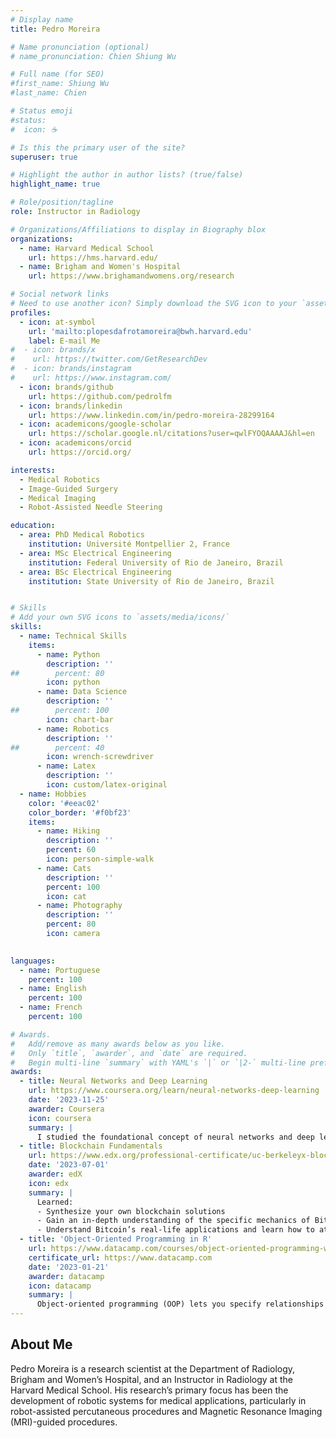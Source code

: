 ```yaml
---
# Display name
title: Pedro Moreira

# Name pronunciation (optional)
# name_pronunciation: Chien Shiung Wu

# Full name (for SEO)
#first_name: Shiung Wu
#last_name: Chien

# Status emoji
#status:
#  icon: ☕️

# Is this the primary user of the site?
superuser: true

# Highlight the author in author lists? (true/false)
highlight_name: true

# Role/position/tagline
role: Instructor in Radiology

# Organizations/Affiliations to display in Biography blox
organizations:
  - name: Harvard Medical School
    url: https://hms.harvard.edu/
  - name: Brigham and Women's Hospital
    url: https://www.brighamandwomens.org/research

# Social network links
# Need to use another icon? Simply download the SVG icon to your `assets/media/icons/` folder.
profiles:
  - icon: at-symbol
    url: 'mailto:plopesdafrotamoreira@bwh.harvard.edu'
    label: E-mail Me
#  - icon: brands/x
#    url: https://twitter.com/GetResearchDev
#  - icon: brands/instagram
#    url: https://www.instagram.com/
  - icon: brands/github
    url: https://github.com/pedrolfm
  - icon: brands/linkedin
    url: https://www.linkedin.com/in/pedro-moreira-28299164
  - icon: academicons/google-scholar
    url: https://scholar.google.nl/citations?user=qwlFYOQAAAAJ&hl=en
  - icon: academicons/orcid
    url: https://orcid.org/

interests:
  - Medical Robotics
  - Image-Guided Surgery
  - Medical Imaging
  - Robot-Assisted Needle Steering

education:
  - area: PhD Medical Robotics
    institution: Université Montpellier 2, France  
  - area: MSc Electrical Engineering
    institution: Federal University of Rio de Janeiro, Brazil
  - area: BSc Electrical Engineering
    institution: State University of Rio de Janeiro, Brazil


# Skills
# Add your own SVG icons to `assets/media/icons/`
skills:
  - name: Technical Skills
    items:
      - name: Python
        description: ''
##        percent: 80
        icon: python
      - name: Data Science
        description: ''
##        percent: 100
        icon: chart-bar
      - name: Robotics
        description: ''
##        percent: 40
        icon: wrench-screwdriver
      - name: Latex
        description: ''
        icon: custom/latex-original
  - name: Hobbies
    color: '#eeac02'
    color_border: '#f0bf23'
    items:
      - name: Hiking
        description: ''
        percent: 60
        icon: person-simple-walk
      - name: Cats
        description: ''
        percent: 100
        icon: cat
      - name: Photography
        description: ''
        percent: 80
        icon: camera
        

languages:
  - name: Portuguese
    percent: 100
  - name: English
    percent: 100
  - name: French
    percent: 100

# Awards.
#   Add/remove as many awards below as you like.
#   Only `title`, `awarder`, and `date` are required.
#   Begin multi-line `summary` with YAML's `|` or `|2-` multi-line prefix and indent 2 spaces below.
awards:
  - title: Neural Networks and Deep Learning
    url: https://www.coursera.org/learn/neural-networks-deep-learning
    date: '2023-11-25'
    awarder: Coursera
    icon: coursera
    summary: |
      I studied the foundational concept of neural networks and deep learning. By the end, I was familiar with the significant technological trends driving the rise of deep learning; build, train, and apply fully connected deep neural networks; implement efficient (vectorized) neural networks; identify key parameters in a neural network’s architecture; and apply deep learning to your own applications.
  - title: Blockchain Fundamentals
    url: https://www.edx.org/professional-certificate/uc-berkeleyx-blockchain-fundamentals
    date: '2023-07-01'
    awarder: edX
    icon: edx
    summary: |
      Learned:
      - Synthesize your own blockchain solutions
      - Gain an in-depth understanding of the specific mechanics of Bitcoin
      - Understand Bitcoin’s real-life applications and learn how to attack and destroy Bitcoin, Ethereum, smart contracts and Dapps, and alternatives to Bitcoin’s Proof-of-Work consensus algorithm
  - title: 'Object-Oriented Programming in R'
    url: https://www.datacamp.com/courses/object-oriented-programming-with-s3-and-r6-in-r
    certificate_url: https://www.datacamp.com
    date: '2023-01-21'
    awarder: datacamp
    icon: datacamp
    summary: |
      Object-oriented programming (OOP) lets you specify relationships between functions and the objects that they can act on, helping you manage complexity in your code. This is an intermediate level course, providing an introduction to OOP, using the S3 and R6 systems. S3 is a great day-to-day R programming tool that simplifies some of the functions that you write. R6 is especially useful for industry-specific analyses, working with web APIs, and building GUIs.
---
```


## About Me

Pedro Moreira is a research scientist at the Department of Radiology, Brigham and Women’s Hospital, and an Instructor in Radiology at the Harvard Medical School. His research’s primary focus has been the development of robotic systems for medical applications, particularly in robot-assisted percutaneous procedures and Magnetic Resonance Imaging (MRI)-guided procedures.
